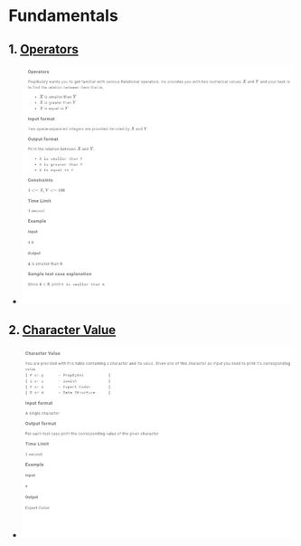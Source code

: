 # Fundamentals

## 1. [Operators](1.operator.cpp)
- ![Operators](./resources/1.operators.JPG) 

## 2. [Character Value](2.character_value.cpp)
- ![Character-value](./resources/2.character-value.JPG)
